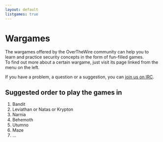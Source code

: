 ```yaml
---
layout: default
listgames: true
---
```


Wargames
========

The wargames offered by the OverTheWire community can help you to learn and practice security concepts in the form of fun-filled games.<br/>
To find out more about a certain wargame, just visit its page linked from the menu on the left.

If you have a problem, a question or a suggestion, you can [join us on IRC][contactus].

Suggested order to play the games in
------------------------------------
1. Bandit
2. Leviathan or Natas or Krypton
3. Narnia
4. Behemoth
5. Utumno
6. Maze
7. ...

[contactus]: /about/contact.html
